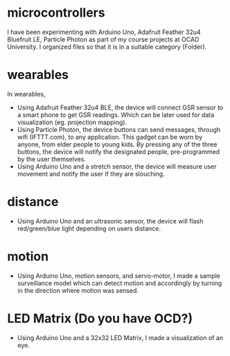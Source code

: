 # microcontrollers
I have been experimenting with Arduino Uno, Adafruit Feather 32u4 Bluefruit LE, Particle Photon as part of my course projects at OCAD University. I organized files so that it is in a suitable category (Folder). 
# wearables
In wearables,
- Using Adafruit Feather 32u4 BLE, the device will connect GSR sensor to a smart phone to get GSR readings. Which can be later used for data visualization (eg. projection mapping).
- Using Particle Photon, the device buttons can send messages, through wifi (IFTTT.com), to any application. This gadget can be worn by anyone, from elder people to young kids. By pressing any of the three buttons, the device will notify the designated people, pre-programmed by the user themselves.
- Using Arduino Uno and a stretch sensor, the device will measure user movement and notify the user if they are slouching. 

# distance
- Using Arduino Uno and an ultrasonic sensor, the device will flash red/green/blue light depending on users distance.

# motion
- Using Arduino Uno, motion sensors, and servo-motor, I made a sample surveillance model which can detect motion and accordingly by turning in the direction where motion was sensed.

# LED Matrix (Do you have OCD?)
- Using Arduino Uno and a 32x32 LED Matrix, I made a visualization of an eye.
